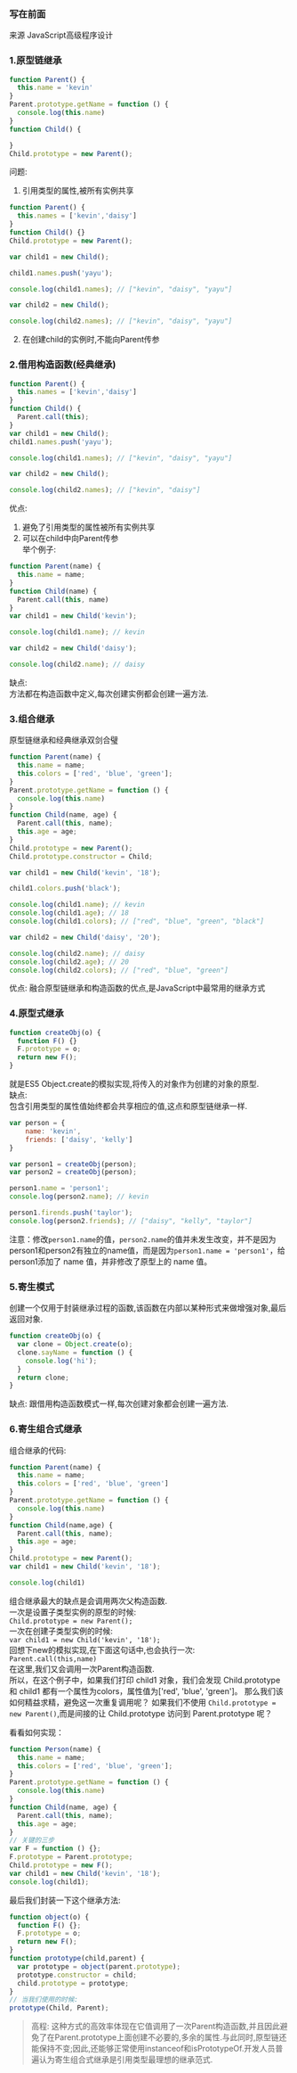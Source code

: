 ### 写在前面
来源 JavaScript高级程序设计
### 1.原型链继承
```js
function Parent() {
  this.name = 'kevin'
}
Parent.prototype.getName = function () {
  console.log(this.name)
}
function Child() {

}
Child.prototype = new Parent();
```
问题:
1. 引用类型的属性,被所有实例共享
```js
function Parent() {
  this.names = ['kevin','daisy']
}
function Child() {}
Child.prototype = new Parent();

var child1 = new Child();

child1.names.push('yayu');

console.log(child1.names); // ["kevin", "daisy", "yayu"]

var child2 = new Child();

console.log(child2.names); // ["kevin", "daisy", "yayu"]
```
2. 在创建child的实例时,不能向Parent传参

### 2.借用构造函数(经典继承)
```js
function Parent() {
  this.names = ['kevin','daisy']
}
function Child() {
  Parent.call(this);
}
var child1 = new Child();
child1.names.push('yayu');

console.log(child1.names); // ["kevin", "daisy", "yayu"]

var child2 = new Child();

console.log(child2.names); // ["kevin", "daisy"]
```
优点:  
1. 避免了引用类型的属性被所有实例共享
2. 可以在child中向Parent传参  
举个例子:  
```js
function Parent(name) {
  this.name = name;
}
function Child(name) {
  Parent.call(this, name)
}
var child1 = new Child('kevin');

console.log(child1.name); // kevin

var child2 = new Child('daisy');

console.log(child2.name); // daisy
```
缺点:  
方法都在构造函数中定义,每次创建实例都会创建一遍方法. 
### 3.组合继承
原型链继承和经典继承双剑合璧
```js
function Parent(name) {
  this.name = name;
  this.colors = ['red', 'blue', 'green'];
}
Parent.prototype.getName = function () {
  console.log(this.name)
}
function Child(name, age) {
  Parent.call(this, name);
  this.age = age;
}
Child.prototype = new Parent();
Child.prototype.constructor = Child;

var child1 = new Child('kevin', '18');

child1.colors.push('black');

console.log(child1.name); // kevin
console.log(child1.age); // 18
console.log(child1.colors); // ["red", "blue", "green", "black"]

var child2 = new Child('daisy', '20');

console.log(child2.name); // daisy
console.log(child2.age); // 20
console.log(child2.colors); // ["red", "blue", "green"]
```
优点: 融合原型链继承和构造函数的优点,是JavaScript中最常用的继承方式

### 4.原型式继承
```js
function createObj(o) {
  function F() {}
  F.prototype = o;
  return new F();
}
```
就是ES5 Object.create的模拟实现,将传入的对象作为创建的对象的原型.  
缺点:  
包含引用类型的属性值始终都会共享相应的值,这点和原型链继承一样.
```js
var person = {
    name: 'kevin',
    friends: ['daisy', 'kelly']
}

var person1 = createObj(person);
var person2 = createObj(person);

person1.name = 'person1';
console.log(person2.name); // kevin

person1.firends.push('taylor');
console.log(person2.friends); // ["daisy", "kelly", "taylor"]
```
注意：修改`person1.name`的值，`person2.name`的值并未发生改变，并不是因为person1和person2有独立的name值，而是因为`person1.name = 'person1'`，给person1添加了 name 值，并非修改了原型上的 name 值。
### 5.寄生模式
创建一个仅用于封装继承过程的函数,该函数在内部以某种形式来做增强对象,最后返回对象.  
```js
function createObj(o) {
  var clone = Object.create(o);
  clone.sayName = function () {
    console.log('hi');
  }
  return clone;
}
```
缺点: 跟借用构造函数模式一样,每次创建对象都会创建一遍方法.

### 6.寄生组合式继承
组合继承的代码:
```js
function Parent(name) {
  this.name = name;
  this.colors = ['red', 'blue', 'green']
}
Parent.prototype.getName = function () {
  console.log(this.name)
}
function Child(name,age) {
  Parent.call(this, name);
  this.age = age;
}
Child.prototype = new Parent();
var child1 = new Child('kevin', '18');

console.log(child1)
```
组合继承最大的缺点是会调用两次父构造函数.  
一次是设置子类型实例的原型的时候:  
`Child.prototype = new Parent();`  
一次在创建子类型实例的时候:  
`var child1 = new Child('kevin', '18');`  
回想下new的模拟实现,在下面这句话中,也会执行一次:  
`Parent.call(this,name)`  
在这里,我们又会调用一次Parent构造函数.  
所以，在这个例子中，如果我们打印 child1 对象，我们会发现 Child.prototype 和 child1 都有一个属性为colors，属性值为['red', 'blue', 'green']。 
那么我们该如何精益求精，避免这一次重复调用呢？ 
如果我们不使用 `Child.prototype = new Parent()`,而是间接的让 Child.prototype 访问到 Parent.prototype 呢？

看看如何实现：
```js
function Person(name) {
  this.name = name;
  this.colors = ['red', 'blue', 'green'];
}
Parent.prototype.getName = function () {
  console.log(this.name)
}
function Child(name, age) {
  Parent.call(this, name);
  this.age = age;
}
// 关键的三步
var F = function () {};
F.prototype = Parent.prototype;
Child.prototype = new F();
var child1 = new Child('kevin', '18');
console.log(child1);
```

最后我们封装一下这个继承方法:
```js
function object(o) {
  function F() {};
  F.prototype = o;
  return new F();
}
function prototype(child,parent) {
  var prototype = object(parent.prototype);
  prototype.constructor = child;
  child.prototype = prototype;
}
// 当我们使用的时候:
prototype(Child, Parent);
```
> 高程: 这种方式的高效率体现在它值调用了一次Parent构造函数,并且因此避免了在Parent.prototype上面创建不必要的,多余的属性.与此同时,原型链还能保持不变;因此,还能够正常使用instanceof和isPrototypeOf.开发人员普遍认为寄生组合式继承是引用类型最理想的继承范式.